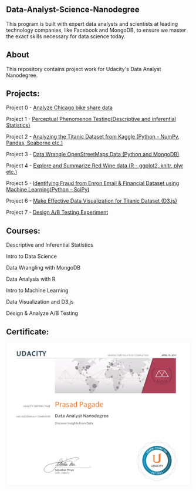 ## Data-Analyst-Science-Nanodegree
This program is built with expert data analysts and scientists at leading technology companies, like Facebook and MongoDB, to ensure we master the exact skills necessary for data science today.

## About

This repository contains project work for Udacity's Data Analyst Nanodegree.

## Projects:

Project 0 - [Analyze Chicago bike share data](https://github.com/prasadpagade/Data-Analyst-Science-Nanodegree/blob/master/P0%20-%20Analyze%20Bike%20Share%20data/Bay_Area_Bike_Share_Analysis.ipynb)

Project 1 - [Perceptual Phenomenon Testing(Descriptive and inferential Statistics)](https://github.com/prasadpagade/Data-Analyst-Science-Nanodegree/blob/master/P1%20-%20Descriptive%20and%20Inferential%20Statistics/P1%20Test%20a%20Perceptual%20Phenomenon.ipynb)

Project 2 - [Analyzing the Titanic Dataset from Kaggle (Python - NumPy, Pandas, Seaborne etc.)](https://github.com/prasadpagade/Data-Analyst-Science-Nanodegree/blob/master/P2%20-%20Investigate%20a%20Dataset%20using%20Python/Investigate%20a%20dataset%20using%20Python%20libraries.ipynb)

Project 3 - [Data Wrangle OpenStreetMaps Data (Python and MongoDB)](https://github.com/prasadpagade/Data-Analyst-Science-Nanodegree/blob/master/P3%20-%20Data%20Wrangling%20using%20NoSQL/Data%20Wrangling%20using%20MongoDB%20-%20Final%20code%20report.ipynb)

Project 4 - [Explore and Summarize Red Wine data (R - ggplot2, knitr, plyr etc.)](https://github.com/prasadpagade/Data-Analyst-Science-Nanodegree/blob/master/P4%20-%20R%20EDA/Readme_Final_Report.pdf)

Project 5 - [Identifying Fraud from Enron Email & Financial Dataset using Machine Learning(Python - SciPy)](https://github.com/prasadpagade/Data-Analyst-Science-Nanodegree/tree/master/P5%20-%20Machine%20Learning)

Project 6 - [Make Effective Data Visualization for Titanic Dataset (D3.js)](http://bl.ocks.org/prasadpagade/raw/00afd74899b680f25ce27a7c6a8aacc7/)

Project 7 - [Design A/B Testing Experiment](https://github.com/prasadpagade/Data-Analyst-Science-Nanodegree/tree/master/P7%20-%20AB%20Testing)

## Courses:

Descriptive and Inferential Statistics

Intro to Data Science

Data Wrangling with MongoDB

Data Analysis with R

Intro to Machine Learning

Data Visualization and D3.js

Design & Analyze A/B Testing

## Certificate:
![Data Analyst Nanodegree](https://github.com/prasadpagade/Data-Analyst-Science-Nanodegree/blob/master/Graduation%20Certificate/Cert.PNG)
